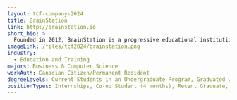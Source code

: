 ```yaml
---
layout: tcf-company-2024
title: BrainStation
link: http://brainstation.io
short_bio: >
  Founded in 2012, BrainStation is a progressive educational institution that is powering the next generation of creators. Fuelled by Konrad Group, a global leader in the consumer and enterprise technology space, BrainStation's curriculum is developed and updated in real-time based on what's happening in the industry. BrainStation is education for the 21st century, where business, creativity and technology collide.
imageLink: /files/tcf2024/brainstation.png
industry:
  - Education and Training
majors: Business & Computer Science
workAuth: Canadian Citizen/Permanent Resident
degreeLevels: Current Students in an Undergraduate Program, Graduated with an Undergraduate Degree
positionTypes: Internships, Co-op Student (4 months), Recent Graduate, Full-time
---
```

